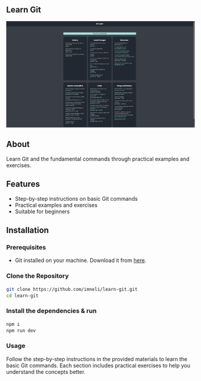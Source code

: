 ## Learn Git

<img src="./public/gitLearn.png">

## About
Learn Git and the fundamental commands through practical examples and exercises.

## Features
- Step-by-step instructions on basic Git commands
- Practical examples and exercises
- Suitable for beginners

## Installation

### Prerequisites
- Git installed on your machine. Download it from [here](https://git-scm.com/downloads).

### Clone the Repository

```bash
git clone https://github.com/imneli/learn-git.git
cd learn-git
```

### Install the dependencies & run

```bash
npm i
npm run dev
```

### Usage
Follow the step-by-step instructions in the provided materials to learn the basic Git commands. Each section includes practical exercises to help you understand the concepts better.

